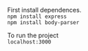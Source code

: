 First install dependences. <br>
`npm install express` <br>
`npm install body-parser` <br>

To run the project <br>
`localhost:3000`<br>
